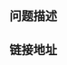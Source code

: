 <!--
描述要求：
  * what，出现了什么问题
  * when，什么情况下出现的
  * where，在哪造成了影响

链接地址：
  * 出现问题的应用地址、图片、代码地址，方便解决问题人员快速处理

如：
  在上传一个文件后，从第一行开始滚动到300行的过程中，页面出现多次卡顿。
  造成页面根本没法正常预览使用

  注：发现是在滚动过程中，发了100多次请求到后台。
  
  上传的文件地址：[http://www.fn.com/a.xslx](a.xslx)

[范例](https://github.com/iCloudWorkGroup/fengniao/issues/104)
-->

## 问题描述 ##

## 链接地址 ##
